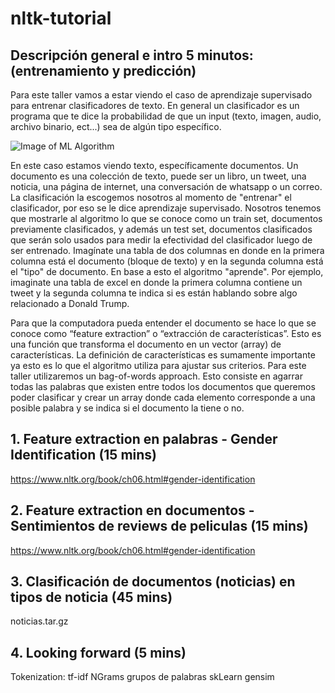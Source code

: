 # nltk-tutorial

## Descripción general e intro 5 minutos:(entrenamiento y predicción)
Para este taller vamos a estar viendo el caso de aprendizaje supervisado para entrenar clasificadores de texto. En general un clasificador es un programa que te dice la probabilidad de que un input (texto, imagen, audio, archivo binario, ect...) sea de algún tipo específico.

![Image of ML Algorithm](https://www.nltk.org/images/supervised-classification.png)

En este caso estamos viendo texto, específicamente documentos. Un documento es una colección de texto, puede ser un libro, un tweet, una noticia, una página de internet, una conversación de whatsapp o un correo. La clasificación la escogemos nosotros al momento de "entrenar" el clasificador, por eso se le dice aprendizaje supervisado. Nosotros tenemos que mostrarle al algoritmo lo que se conoce como un train set, documentos previamente clasificados, y además un test set, documentos clasificados que serán solo usados para medir la efectividad del clasificador luego de ser entrenado. Imagínate una tabla de dos columnas en donde en la primera columna está el documento (bloque de texto) y en la segunda columna está el "tipo" de documento. En base a esto el algoritmo "aprende". Por ejemplo, imaginate una tabla de excel en donde la primera columna contiene un tweet y la segunda columna te indica si es están hablando sobre algo relacionado a Donald Trump.
 
Para que la computadora pueda entender el documento se hace lo que se conoce como “feature extraction” o “extracción de características”. Esto es una función que transforma el documento en un vector (array) de características. La definición de características es sumamente importante ya esto es lo que el algoritmo utiliza para ajustar sus criterios. Para este taller utilizaremos un bag-of-words approach. Esto consiste en agarrar todas las palabras que existen entre todos los documentos que queremos poder clasificar y crear un array donde cada elemento corresponde a una posible palabra y se indica si el documento la tiene o no. 

## 1. Feature extraction en palabras - Gender Identification (15 mins)
https://www.nltk.org/book/ch06.html#gender-identification

## 2. Feature extraction en documentos - Sentimientos de reviews de peliculas (15 mins)
https://www.nltk.org/book/ch06.html#gender-identification

## 3. Clasificación de documentos (noticias) en tipos de noticia (45 mins)
noticias.tar.gz

## 4. Looking forward (5 mins)
Tokenization: tf-idf
NGrams grupos de palabras
skLearn
gensim 



